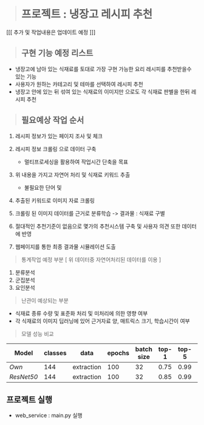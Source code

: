 ﻿># 프로젝트 : 냉장고 레시피 추천
[[[ 추가 및 작업내용은 업데이트 예정 ]]]

>## 구현 기능 예정 리스트
  
 - 냉장고에 남아 있는 식재료를 토대로 가장 구현 가능한 요리 레시피를 추천받을수 있는 기능
 - 사용자가 원하는 카테고리 및 테마를 선택하여 레시피 추천
 - 냉장고 안에 있는 뒤 섞여 있는 식재료의 이미지만 으로도 각 식재료 판별을 한뒤 레시피 추천
	

>##	필요예상 작업 순서

 1. 레시피 정보가 있는 페이지 조사 및 체크
 2. 레시피 정보 크롤링 으로 데이터 구축 
	 - 멀티프로세싱을 활용하여 작업시간 단축을 목표
 3. 위 내용을 가지고 자연어 처리 및 식재료 키워드 추출
	 - 불필요한 단어 및 
 5.  추출된 키워드로 이미지 자료 크롤링
   
 6. 크롤링 된 이미지 데이터를 근거로 분류학습 -> 결과물 : 식재료 구별
   
 7. 절대적인 추천기준이 없음으로 몇가의 추천시스템 구축 및 사용자 의견 또한 데이터에 반영
   
 8. 웹페이지를 통한 최종 결과물 시뮬레이션 도출

> 통계작업 예정 부분
 [ 위 데이터중 자연어처리된 데이터를 이용 ]   
 1. 분류분석   
 2. 군집분석   
 3. 요인분석
 
 > 난관이 예상되는 부분
 - 식재료 종류 수량 및 표준화 처리 및 미처리에 의한 영향 여부
 - 각 식재료의 이미지 딥러닝에 있어 근거자료 양, 매트릭스 크기, 
 학습시간이 여부
 
 > 모델 성능 비교   
>
   Model  | classes | data |epochs|batch size| top-1 |top-5| loss   
--- | --- | --- | --- | --- | --- | ---   |---
*Own*   | 144 | extraction | 100 | 32 | 0.75 | 0.99 | 1.2   
*ResNet50* | 144 | extraction | 100 | 32 | 0.85  | 0.99 | 0.5

## 프로젝트 실행   
 - web_service : main.py 실행